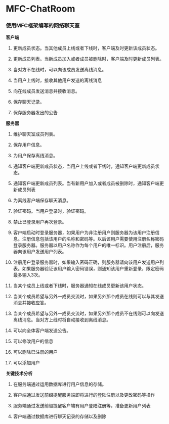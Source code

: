 # MFC-ChatRoom

### 使用MFC框架编写的网络聊天室

**客户端**

1. 更新成员状态。当其他成员上线或者下线时，客户端及时更新该成员状态。

2. 更新成员列表。当新成员加入或者成员被删除时，客户端及时更新成员列表。

3. 当对方不在线时，可以向该成员发送离线消息。

4. 当用户上线时，接收其他用户发送的离线消息

5. 向在线成员发送消息并接收消息。

6. 保存聊天记录。

7. 保存服务器发出的公告

**服务器**

1. 维护聊天室成员列表。

2. 保存用户信息。

3. 为用户保存离线消息。

4. 通知客户端更新成员状态，当用户上线或者下线时，通知客户端更新成员状态。

5. 通知客户端更新成员列表。当有新用户加入或者成员被删除时，通知客户端更新成员列表

6. 为离线客户端保存聊天消息。

7. 验证密码。当用户登录时，验证密码。

8. 禁止已登录用户再次登录。

9. 客户端启动时登录服务器，如果用户为非注册用户则服务器为该用户注册信息。注册信息包括该用户的名称和密码等。以后该用户需要使用注册名称密码登录服务器。服务器以用户名称作为每个用户的唯一标识。用户注册后，服务器向该用户发送用户列表。

10. 注册用户登录服务器时，如果输入密码正确，则服务器请向该用户发送用户列表。如果服务器验证该用户输入密码错误，则通知该用户重新登录，限定密码最多输入3次。

11. 当某个成员上线或者下线时，服务器通知在线成员更新该用户状态。

12. 当某个成员希望与另外一成员交流时，如果另外那个成员在线则可以与其发送消息并接收应答。

13. 当某个成员希望与另外一成员交流时，如果另外那个成员不在线则可以向发送离线消息。当对方上线时将自动接收到离线消息。

14. 可以向全体客户端发送公告。

15. 可以修改用户的信息

16. 可以删除已注册的用户

17. 可以添加用户

    

**关键技术分析**

1. 在服务端通过运用数据库进行用户信息的存储。

2. 客户端通过发送前缀提醒服务端即将进行的登陆注册以及更改密码等操作

3. 服务端通过发送前缀提醒客户端有用户登陆注册等，准备更新用户列表

4. 客户端通过数据库进行聊天记录的存储以及删除